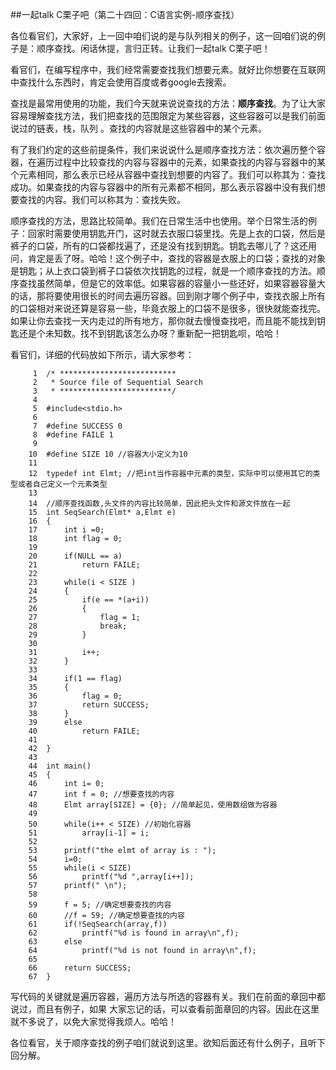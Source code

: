 ##一起talk C栗子吧（第二十四回：C语言实例-顺序查找）

各位看官们，大家好，上一回中咱们说的是与队列相关的例子，这一回咱们说的例子是：顺序查找。闲话休提，言归正转。让我们一起talk C栗子吧！ 

看官们，在编写程序中，我们经常需要查找我们想要元素。就好比你想要在互联网中查找什么东西时，肯定会使用百度或者google去搜索。

查找是最常用使用的功能，我们今天就来说说查找的方法：**顺序查找**。为了让大家容易理解查找方法，我们把查找的范围限定为某些容器，这些容器可以是我们前面说过的链表，栈，队列 。查找的内容就是这些容器中的某个元素。

有了我们约定的这些前提条件，我们来说说什么是顺序查找方法：依次遍历整个容器，在遍历过程中比较查找的内容与容器中的元素，如果查找的内容与容器中的某个元素相同，那么表示已经从容器中查找到想要的内容了。我们可以称其为：查找成功。如果查找的内容与容器中的所有元素都不相同，那么表示容器中没有我们想要查找的内容。我们可以称其为：查找失败。

顺序查找的方法，思路比较简单。我们在日常生活中也使用。举个日常生活的例子：回家时需要使用钥匙开门，这时就去衣服口袋里找。先是上衣的口袋，然后是裤子的口袋，所有的口袋都找遍了，还是没有找到钥匙。钥匙去哪儿了？这还用问，肯定是丢了呀。哈哈！这个例子中，查找的容器是衣服上的口袋；查找的对象是钥匙；从上衣口袋到裤子口袋依次找钥匙的过程，就是一个顺序查找的方法。顺序查找虽然简单，但是它的效率低。如果容器的容量小一些还好，如果容器容量大的话，那将要使用很长的时间去遍历容器。回到刚才哪个例子中，查找衣服上所有的口袋相对来说还算是容易一些，毕竟衣服上的口袋不是很多，很快就能查找完。如果让你去查找一天内走过的所有地方，那你就去慢慢查找吧，而且能不能找到钥匙还是个未知数。找不到钥匙该怎么办呀？重新配一把钥匙呗，哈哈！

看官们，详细的代码放如下所示，请大家参考：

```
     1	/* **************************
     2	 * Source file of Sequential Search
     3	 * *************************/
     4	
     5	#include<stdio.h>
     6	
     7	#define SUCCESS 0
     8	#define FAILE 1
     9	
    10	#define SIZE 10 //容器大小定义为10
    11	
    12	typedef int Elmt; //把int当作容器中元素的类型，实际中可以使用其它的类型或者自己定义一个元素类型
    13	
    14	//顺序查找函数,头文件的内容比较简单，因此把头文件和源文件放在一起
    15	int SeqSearch(Elmt* a,Elmt e)
    16	{
    17		int i =0;
    18		int flag = 0;
    19	
    20		if(NULL == a)
    21			return FAILE;
    22	
    23		while(i < SIZE )
    24		{
    25			if(e == *(a+i))
    26			{
    27				flag = 1;
    28				break;
    29			}
    30	
    31			i++;
    32		}
    33	
    34		if(1 == flag)
    35		{
    36			flag = 0;
    37			return SUCCESS;
    38		}
    39		else
    40			return FAILE;
    41	
    42	}
    43	
    44	int main()
    45	{
    46		int i= 0;
    47		int f = 0; //想要查找的内容
    48		Elmt array[SIZE] = {0}; //简单起见，使用数组做为容器
    49	
    50		while(i++ < SIZE) //初始化容器
    51			array[i-1] = i;
    52	
    53		printf("the elmt of array is : ");
    54		i=0;
    55		while(i < SIZE)
    56			printf("%d ",array[i++]);
    57		printf(" \n");
    58	
    59		f = 5; //确定想要查找的内容
    60		//f = 59; //确定想要查找的内容
    61		if(!SeqSearch(array,f))
    62			printf("%d is found in array\n",f);
    63		else
    64			printf("%d is not found in array\n",f);
    65	
    66		return SUCCESS;
    67	}
```
写代码的关键就是遍历容器，遍历方法与所选的容器有关。我们在前面的章回中都说过，而且有例子，如果
大家忘记的话，可以查看前面章回的内容。因此在这里就不多说了，以免大家觉得我烦人。哈哈！

各位看官，关于顺序查找的例子咱们就说到这里。欲知后面还有什么例子，且听下回分解。
